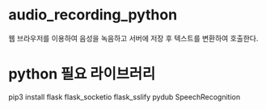 # audio_recording_python
웹 브라우저를 이용하여 음성을 녹음하고 서버에 저장 후 텍스트를 변환하여 호출한다.

# python 필요 라이브러리
pip3 install flask flask_socketio flask_sslify pydub SpeechRecognition
